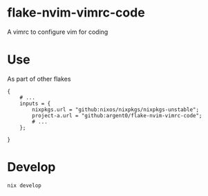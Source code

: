 # flake-nvim-vimrc-code

A vimrc to configure vim for coding

# Use

As part of other flakes

```{nix}
{
	# ...
	inputs = {
		nixpkgs.url = "github:nixos/nixpkgs/nixpkgs-unstable";
		project-a.url = "github:argent0/flake-nvim-vimrc-code";
		# ...
	};

}

```

# Develop

```
nix develop
```


